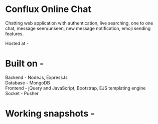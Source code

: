 # Conflux Online Chat
Chatting web application with authentication, live searching, one to one chat, message seen/unseen, new message notification, emoji sending features.

Hosted at - 

# Built on -
Backend - NodeJs, ExpressJs \
Database - MongoDB \
Frontend - jQuery and JavaScript, Bootstrap, EJS templating engine \
Socket - Pusher

# Working snapshots - 


